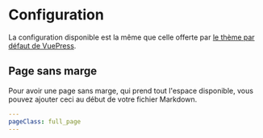 # Configuration

La configuration disponible est la même que celle offerte par [le thème par défaut de VuePress](https://vuepress.vuejs.org/default-theme-config/).

## Page sans marge
Pour avoir une page sans marge, qui prend tout l'espace disponible, vous pouvez ajouter ceci au début de votre fichier Markdown.


```yaml
---
pageClass: full_page
---
```
